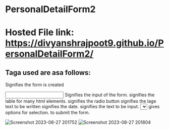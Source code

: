 # PersonalDetailForm2

# Hosted File link:  https://divyanshrajpoot9.github.io/PersonalDetailForm2/


## Taga used are asa follows:
<form> Signifies the form is created </form>
<input> Signifies the input of the form.
<lable></lable> signifies the lable for many html elements.
<radio></radio> signifies the radio button
<textfield></textfield> signifies the lage text to be written
<date></date> signifies the date.
<text></text> signifies the text to be input.
<select></select> gives options for selection.
<submit></submit> to submit the form.


![Screenshot 2023-08-27 201752](https://github.com/divyanshrajpoot9/PersonalDetailForm2/assets/114856467/3b6d71cf-033f-44c5-b8f5-ee043c82a913)
![Screenshot 2023-08-27 201804](https://github.com/divyanshrajpoot9/PersonalDetailForm2/assets/114856467/8542d5f6-ef20-439f-addf-f12fd2c6a51c)
